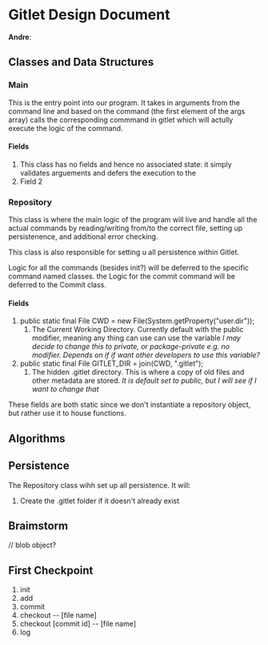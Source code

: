 # Gitlet Design Document

**Andre**:

## Classes and Data Structures

### Main
This is the entry point into our program. It takes in arguments from the command line and based on the command (the first element of the args array) calls the corresponding commmand in gitlet which will actully execute the logic of the command. 

#### Fields

1. This class has no fields and hence no associated state: it simply validates arguements and defers the execution to the 
2. Field 2


### Repository
This class is where the main logic of the program will live and handle all the actual commands by reading/writing from/to the correct file, setting up persistenence, and additional error checking.

This class is also responsible for setting u all persistence within Gitlet. 

Logic for all the commands (besides init?) will be deferred to the specific command named classes. the Logic for the commit command will be deferred to the Commit class. 
#### Fields

1. public static final File CWD = new File(System.getProperty("user.dir")); 
   1. The Current Working Directory. Currently default with the public modifier, meaning any thing can use can use the variable _I may decide to change this to private, or package-private e.g. no modifier. Depends on if if want other developers to use this variable?_
2. public static final File GITLET_DIR = join(CWD, ".gitlet");
   1. The hidden .gitlet directory. This is where a copy of old files and other metadata are stored. *It is default set to public, but I will see if I want to change that* 

These fields are both static since we don't instantiate a repository object, but rather use it to house functions.
## Algorithms

## Persistence
The Repository class wihh set up all persistence. It will:
1. Create the .gitlet folder if it doesn't already exist


## Braimstorm
// blob object?

## First Checkpoint
1. init
2. add
3. commit 
4. checkout -- [file name]
5. checkout [commit id] -- [file name]
6. log
